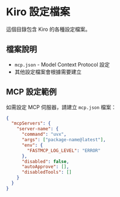# Kiro 設定檔案

這個目錄包含 Kiro 的各種設定檔案。

## 檔案說明

- `mcp.json` - Model Context Protocol 設定
- 其他設定檔案會根據需要建立

## MCP 設定範例

如需設定 MCP 伺服器，請建立 `mcp.json` 檔案：

```json
{
  "mcpServers": {
    "server-name": {
      "command": "uvx",
      "args": ["package-name@latest"],
      "env": {
        "FASTMCP_LOG_LEVEL": "ERROR"
      },
      "disabled": false,
      "autoApprove": [],
      "disabledTools": []
    }
  }
}
```